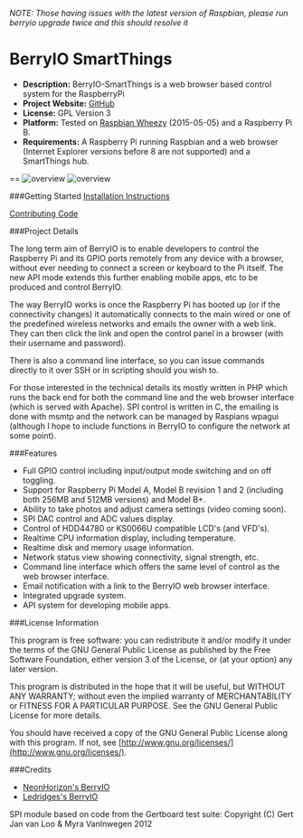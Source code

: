 *NOTE: Those having issues with the latest version of Raspbian, please run berryio upgrade twice and this should resolve it*

BerryIO SmartThings
=======

- **Description:** BerryIO-SmartThings is a web browser based control system for the RaspberryPi
- **Project Website:** [GitHub](https://github.com/nicholaswilde/berryio-smartthings)
- **License:** GPL Version 3
- **Platform:** Tested on [Raspbian Wheezy](https://www.raspberrypi.org/downloads/raspbian/) (2015-05-05) and a Raspberry Pi B.
- **Requirements:** A Raspberry Pi running Raspbian and a web browser (Internet Explorer versions before 8 are not supported) and a SmartThings hub.

==
![overview](https://raw.githubusercontent.com/nicholaswilde/berryio-smartthings/master/art/screenshot.png)
![overview](https://raw.githubusercontent.com/nicholaswilde/berryio-smartthings/master/art/screenshot-berryio.png)

###Getting Started
[Installation Instructions](https://github.com/nicholaswilde/berryio-smartthings/blob/master/INSTALL)

[Contributing Code](https://github.com/nicholaswilde/berryio-smartthings/blob/master/CONTRIBUTING_CODE)

###Project Details

The long term aim of BerryIO is to enable developers to control the Raspberry Pi and its GPIO ports remotely from any device with a browser, without ever needing to connect a screen or keyboard to the Pi itself. The new API mode extends this further enabling mobile apps, etc to be produced and control BerryIO.

The way BerryIO works is once the Raspberry Pi has booted up (or if the connectivity changes) it automatically connects to the main wired or one of the predefined wireless networks and emails the owner with a web link. They can then click the link and open the control panel in a browser (with their username and password).

There is also a command line interface, so you can issue commands directly to it over SSH or in scripting should you wish to.

For those interested in the technical details its mostly written in PHP which runs the back end for both the command line and the web browser interface (which is served with Apache). SPI control is written in C, the emailing is done with msmtp and the network can be managed by Raspians wpagui (although I hope to include functions in BerryIO to configure the network at some point).


###Features
- Full GPIO control including input/output mode switching and on off toggling.
- Support for Raspberry Pi Model A, Model B revision 1 and 2 (including both 256MB and 512MB versions) and Model B+.
- Ability to take photos and adjust camera settings (video coming soon).
- SPI DAC control and ADC values display.
- Control of HDD44780 or KS0066U compatible LCD's (and VFD's).
- Realtime CPU information display, including temperature.
- Realtime disk and memory usage information.
- Network status view showing connectivity, signal strength, etc.
- Command line interface which offers the same level of control as the web browser interface.
- Email notification with a link to the BerryIO web browser interface.
- Integrated upgrade system.
- API system for developing mobile apps.


###License Information

This program is free software: you can redistribute it and/or modify it under the terms of the GNU General Public License as published by the Free Software Foundation, either version 3 of the License, or (at your option) any later version.

This program is distributed in the hope that it will be useful, but WITHOUT ANY WARRANTY; without even the implied warranty of MERCHANTABILITY or FITNESS FOR A PARTICULAR PURPOSE.  See the GNU General Public License for more details.

You should have received a copy of the GNU General Public License along with this program.  If not, see [http://www.gnu.org/licenses/](http://www.gnu.org/licenses/).

###Credits

- [NeonHorizon's BerryIO](https://github.com/NeonHorizon/berryio)
- [Ledridges's BerryIO](https://github.com/Ledridge/berryio)

SPI module based on code from the Gertboard test suite:
Copyright (C) Gert Jan van Loo & Myra VanInwegen 2012

